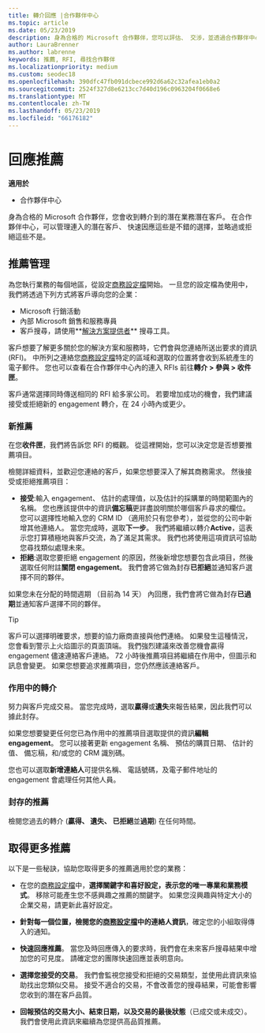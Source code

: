 ```yaml
---
title: 轉介回應 |合作夥伴中心
ms.topic: article
ms.date: 05/23/2019
description: 身為合格的 Microsoft 合作夥伴，您可以評估、 交涉，並透過合作夥伴中心的轉介回應。
author: LauraBrenner
ms.author: labrenne
keywords: 推薦, RFI, 尋找合作夥伴
ms.localizationpriority: medium
ms.custom: seodec18
ms.openlocfilehash: 390dfc47fb091dcbece992d6a62c32afea1eb0a2
ms.sourcegitcommit: 2524f327d8e6213cc7d40d196c0963204f0668e6
ms.translationtype: MT
ms.contentlocale: zh-TW
ms.lasthandoff: 05/23/2019
ms.locfileid: "66176182"
---
```

# <a name="respond-to-referrals"></a>回應推薦

**適用於**

-  合作夥伴中心

身為合格的 Microsoft 合作夥伴，您會收到轉介到的潛在業務潛在客戶。 在合作夥伴中心，可以管理連入的潛在客戶、 快速因應這些是不錯的選擇，並略過或拒絕這些不是。 

## <a name="referral-management"></a>推薦管理

為您執行業務的每個地區，從設定[商務設定檔](create-a-marketing-profile.md)開始。 一旦您的設定檔為使用中，我們將透過下列方式將客戶導向您的企業：

*  Microsoft 行銷活動
*  內部 Microsoft 銷售和服務專員
*  客戶搜尋，請使用**[解決方案提供者](https://www.microsoft.com/solution-providers/home)** 搜尋工具。

客戶想要了解更多關於您的解決方案和服務時，它們會與您連絡所送出要求的資訊 (RFI)。 中所列之連絡您[商務設定檔](create-a-marketing-profile.md)特定的區域和選取的位置將會收到系統產生的電子郵件。 您也可以查看在合作夥伴中心內的連入 RFIs 前往**轉介 > 參與 > 收件匣**。

客戶通常選擇同時傳送相同的 RFI 給多家公司。 若要增加成功的機會，我們建議接受或拒絕新的 engagement 轉介，在 24 小時內或更少。

### <a name="new-referrals"></a>新推薦

在您**收件匣**，我們將告訴您 RFI 的概觀。 從這裡開始，您可以決定您是否想要推薦項目。

檢閱詳細資料，並歡迎您連絡的客戶，如果您想要深入了解其商務需求。 然後接受或拒絕推薦項目：

*  **接受**:輸入 engagement、 估計的處理值，以及估計的採購單的時間範圍內的名稱。 您也應該提供中的資訊**備忘稿**更詳盡說明關於哪個客戶尋求的欄位。 您可以選擇性地輸入您的 CRM ID （適用於只有您參考），並從您的公司中新增其他連絡人。 當您完成時，選取**下一步**。 我們將繼續以轉介**Active**，這表示您打算積極地與客戶交流，為了滿足其需求。 我們也將使用這項資訊可協助您尋找類似處理未來。
*  **拒絕**:選取您要拒絕 engagement 的原因，然後新增您想要包含此項目，然後選取任何附註**關閉 engagement**。 我們會將它做為封存**已拒絕**並通知客戶選擇不同的夥伴。

如果您未在分配的時間週期 （目前為 14 天） 內回應，我們會將它做為封存**已過期**並通知客戶選擇不同的夥伴。

> [!TIP]
> 客戶可以選擇明確要求，想要的協力廠商直接與他們連絡。 如果發生這種情況，您會看到警示上火焰圖示的頁面頂端。 我們強烈建議來改善您機會贏得 engagement 儘速連絡客戶連絡。 72 小時後推薦項目將繼續在作用中，但圖示和訊息會變更。 如果您想要追求推薦項目，您仍然應該連絡客戶。

### <a name="active-referrals"></a>作用中的轉介

努力與客戶完成交易。 當您完成時，選取**贏得**或**遺失**來報告結果，因此我們可以據此封存。

如果您想要變更任何您已為作用中的推薦項目選取提供的資訊**編輯 engagement**。 您可以接著更新 engagement 名稱、 預估的購買日期、 估計的值、 備忘稿，和/或您的 CRM 識別碼。

您也可以選取**新增連絡人**可提供名稱、 電話號碼，及電子郵件地址的 engagement 會處理任何其他人員。


### <a name="archived-referrals"></a>封存的推薦

檢閱您過去的轉介 (**贏得、 遺失、 已拒絕**並**過期**) 在任何時間。 

## <a name="getting-more-referrals"></a>取得更多推薦

以下是一些秘訣，協助您取得更多的推薦適用於您的業務：

*  在您的[商務設定檔](create-a-marketing-profile.md)中，**選擇關鍵字和喜好設定，表示您的唯一專業和業務模式**。 移除可能產生您不感興趣之推薦的關鍵字。 如果您沒興趣與特定大小的企業交易，請更新此喜好設定。

*  **針對每一個位置，檢閱您的[商務設定檔](create-a-marketing-profile.md)中的連絡人資訊**，確定您的小組取得傳入的通知。

*  **快速回應推薦**。 當您及時回應傳入的要求時，我們會在未來客戶搜尋結果中增加您的可見度。 請確定您的團隊快速回應並表明意向。

*  **選擇您接受的交易**。 我們會監視您接受和拒絕的交易類型，並使用此資訊來協助找出您類似交易。 接受不適合的交易，不會改善您的搜尋結果，可能會影響您收到的潛在客戶品質。

*  **回報預估的交易大小、結束日期，以及交易的最後狀態**（已成交或未成交）。 我們會使用此資訊來繼續為您提供高品質推薦。
